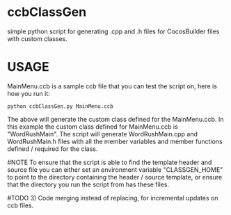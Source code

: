 # ccbClassGen
simple python script for generating .cpp and .h files for CocosBuilder files with custom classes.

# USAGE
MainMenu.ccb is a sample ccb file that you can test the script on, here is how you run it:

`python ccbClassGen.py MainMenu.ccb`

The above will generate the custom class defined for the MainMenu.ccb.
In this example the custom class defined for MainMenu.ccb is  "WordRushMain".
The script will generate WordRushMain.cpp and WordRushMain.h files with all the
member variables and member functions defined / required for the class.

#NOTE
To ensure that the script is able to find the template header and source file 
you can either set an environment variable "CLASSGEN_HOME" 
to point to the directory containing the header / source template, or ensure 
that the directory you run the script from has these files.


#TODO
3) Code merging instead of replacing, for incremental updates on ccb files.
